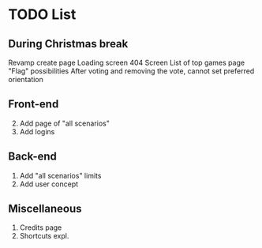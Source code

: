 # TODO List

## During Christmas break
Revamp create page
Loading screen
404 Screen
List of top games page
"Flag" possibilities
After voting and removing the vote, cannot set preferred orientation

## Front-end

2. Add page of "all scenarios"
3. Add logins

## Back-end

1. Add "all scenarios" limits
2. Add user concept

## Miscellaneous

1. Credits page
2. Shortcuts expl.